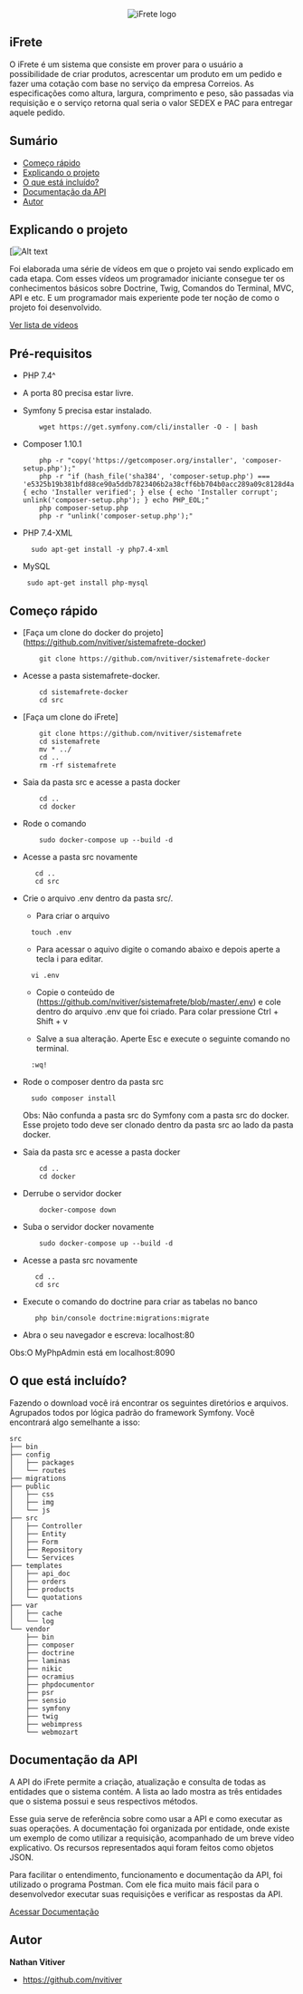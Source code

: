 <p align="center">
    <img src="public/img/ifrete_main_logo.png" alt="iFrete logo">
</p>

## iFrete

O iFrete é um sistema que consiste em prover para o usuário a possibilidade de criar produtos, acrescentar um produto em um pedido e fazer uma cotação com base no serviço da empresa Correios. As especificações como altura, largura, comprimento e peso, são passadas via requisição e o serviço retorna qual seria o valor SEDEX e PAC para entregar aquele pedido.  


## Sumário

- [Começo rápido](#começo-rápido)
- [Explicando o projeto](#explicando-o-projeto)
- [O que está incluído?](#o-que-está-incluído)
- [Documentação da API](#documentação-da-API)
- [Autor](#autor)

## Explicando o projeto

[![Alt text](https://www.youtube.com/playlist?list=PLnzDO8mVGw5ezafW3cmdE7PreBLhBaOr7)

Foi elaborada uma série de vídeos em que o projeto vai sendo explicado em cada etapa. Com esses vídeos um programador iniciante consegue ter os conhecimentos básicos sobre Doctrine, Twig, Comandos do Terminal, MVC, API e etc. E um programador mais experiente pode ter noção de como o projeto foi desenvolvido.  


<a href="https://www.youtube.com/playlist?list=PLnzDO8mVGw5ezafW3cmdE7PreBLhBaOr7" target="_blank">Ver lista de vídeos</a>


## Pré-requisitos
- PHP 7.4^
- A porta 80 precisa estar livre.
- Symfony 5 precisa estar instalado. 
    ```
        wget https://get.symfony.com/cli/installer -O - | bash 
    ```
- Composer 1.10.1
    ```
        php -r "copy('https://getcomposer.org/installer', 'composer-setup.php');"
        php -r "if (hash_file('sha384', 'composer-setup.php') === 'e5325b19b381bfd88ce90a5ddb7823406b2a38cff6bb704b0acc289a09c8128d4a8ce2bbafcd1fcbdc38666422fe2806') { echo 'Installer verified'; } else { echo 'Installer corrupt'; unlink('composer-setup.php'); } echo PHP_EOL;"
        php composer-setup.php
        php -r "unlink('composer-setup.php');" 
    ```

- PHP 7.4-XML
    ```
      sudo apt-get install -y php7.4-xml  
    ```
 - MySQL
     ```
      sudo apt-get install php-mysql
     ```
    
## Começo rápido
- [Faça um clone do docker do projeto] (https://github.com/nvitiver/sistemafrete-docker)
    ```
        git clone https://github.com/nvitiver/sistemafrete-docker
    ```
- Acesse a pasta sistemafrete-docker.
    ```
        cd sistemafrete-docker
        cd src
    ```
- [Faça um clone do iFrete]
    ```
        git clone https://github.com/nvitiver/sistemafrete
        cd sistemafrete
        mv * ../
        cd ..
        rm -rf sistemafrete
    ```
- Saia da pasta src e acesse a pasta docker
    ```
        cd ..
        cd docker
    ``` 
- Rode o comando 
    ```
        sudo docker-compose up --build -d
    ``` 
- Acesse a pasta src novamente
     ```
        cd ..
        cd src
     ```    
- Crie o arquivo .env dentro da pasta src/.
  - Para criar o arquivo
  ```
    touch .env
  ```
  - Para acessar o aquivo digite o comando abaixo e depois aperte a tecla i para editar.
  ```
    vi .env
  ```
  - Copie o conteúdo de (https://github.com/nvitiver/sistemafrete/blob/master/.env) e cole dentro do arquivo .env que foi criado.
    Para colar pressione Ctrl + Shift + v

  - Salve a sua alteração. Aperte Esc e execute o seguinte comando no terminal.
  ```
    :wq!
  ```
  
- Rode o composer dentro da pasta src
  ```
    sudo composer install
  ```
  Obs: Não confunda a pasta src do Symfony com a pasta src do docker. Esse projeto todo deve ser clonado dentro da pasta src ao lado da pasta docker.    

- Saia da pasta src e acesse a pasta docker
    ```
        cd ..
        cd docker
    ```      
- Derrube o servidor docker
    ```
        docker-compose down
    ```
- Suba o servidor docker novamente 
    ```
        sudo docker-compose up --build -d
    ```     
- Acesse a pasta src novamente
     ```
        cd ..
        cd src
     ```         
- Execute o comando do doctrine para criar as tabelas no banco
     ```
        php bin/console doctrine:migrations:migrate
     ```

- Abra o seu navegador e escreva: localhost:80

Obs:O MyPhpAdmin está em localhost:8090



## O que está incluído?

Fazendo o download você irá encontrar os seguintes diretórios e arquivos. Agrupados todos por lógica padrão do framework Symfony. Você encontrará algo semelhante a isso: 

```
src
├── bin
├── config
│   ├── packages
│   └── routes
├── migrations
├── public
│   ├── css
│   ├── img
│   └── js
├── src
│   ├── Controller
│   ├── Entity
│   ├── Form
│   ├── Repository
│   └── Services
├── templates
│   ├── api_doc
│   ├── orders
│   ├── products
│   └── quotations
├── var
│   ├── cache
│   └── log
└── vendor
    ├── bin
    ├── composer
    ├── doctrine
    ├── laminas
    ├── nikic
    ├── ocramius
    ├── phpdocumentor
    ├── psr
    ├── sensio
    ├── symfony
    ├── twig
    ├── webimpress
    └── webmozart
```



## Documentação da API

A API do iFrete permite a criação, atualização e consulta de todas as entidades que o sistema contém. A lista ao lado mostra as três entidades que o sistema possui e seus respectivos métodos.

Esse guia serve de referência sobre como usar a API e como executar as suas operações. A documentação foi organizada por entidade, onde existe um exemplo de como utilizar a requisição, acompanhado de um breve vídeo explicativo. Os recursos representados aqui foram feitos como objetos JSON.

Para facilitar o entendimento, funcionamento e documentação da API, foi utilizado o programa Postman. Com ele fica muito mais fácil para o desenvolvedor executar suas requisições e verificar as respostas da API.


[Acessar Documentação](https://documenter.getpostman.com/view/11939856/T17KenFH?version=latest)


## Autor

**Nathan Vitiver**

- <https://github.com/nvitiver>


